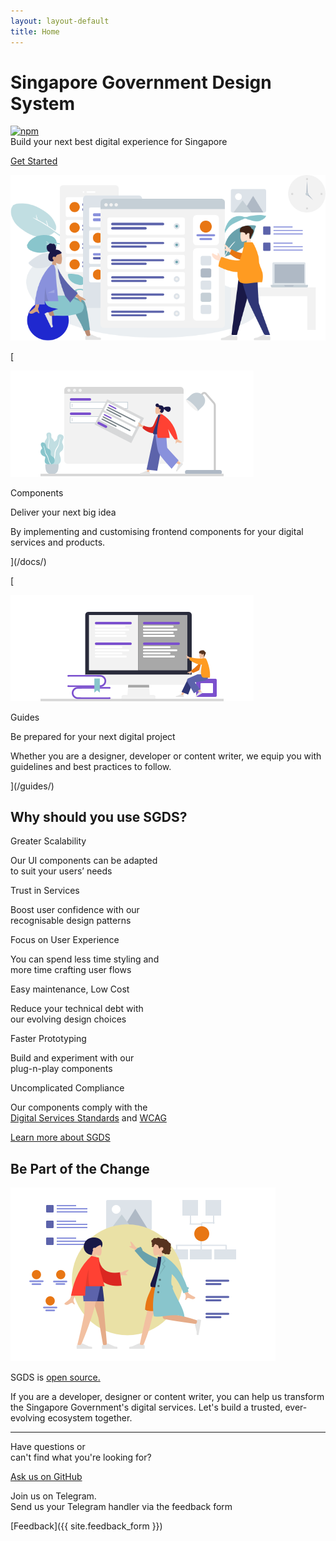 ```yaml
---
layout: layout-default
title: Home
---
```


Singapore Government Design System
==================================

 [![npm](https://camo.githubusercontent.com/d67d0f2e78ffeaba0b1dec22e6d9d9d9207fa43a/68747470733a2f2f696d672e736869656c64732e696f2f6e706d2f762f736764732d676f76746563682e737667)](https://www.npmjs.com/package/sgds-govtech)   
Build your next best digital experience for Singapore

[Get Started](/docs/)

![two people around web browsers and mobile browsers](/assets/img/bg_people.png)

[

![Components](/assets/img/bg_components.png)

Components

Deliver your next big idea

By implementing and customising frontend components for your digital services and products.





](/docs/)

[

![Guidelines](/assets/img/bg_guides.png)

Guides

Be prepared for your next digital project

Whether you are a designer, developer or content writer, we equip you with guidelines and best practices to follow.





](/guides/)

Why should you use SGDS?
------------------------

Greater Scalability

Our UI components can be adapted  
to suit your users’ needs

Trust in Services

Boost user confidence with our  
recognisable design patterns

Focus on User Experience

You can spend less time styling and  
more time crafting user flows

Easy maintenance, Low Cost

Reduce your technical debt with  
our evolving design choices

Faster Prototyping

Build and experiment with our  
plug-n-play components

Uncomplicated Compliance

Our components comply with the  
[Digital Services Standards](https://www.tech.gov.sg/digital-service-standards/) and [WCAG](https://www.w3.org/WAI/standards-guidelines/wcag/)

[Learn more about SGDS](/about/)

Be Part of the Change
---------------------

![two ladies meeting](/assets/img/img_change.png)

SGDS is [open source.](https://github.com/govtechsg/sgds)

If you are a developer, designer or content writer, you can help us transform the Singapore Government's digital services. Let's build a trusted, ever-evolving ecosystem together.

* * *

Have questions or  
can't find what you're looking for?

[Ask us on GitHub](https://github.com/govtechsg/sgds/issues)

Join us on Telegram.  
Send us your Telegram handler via the feedback form

[Feedback]({{ site.feedback_form }})
